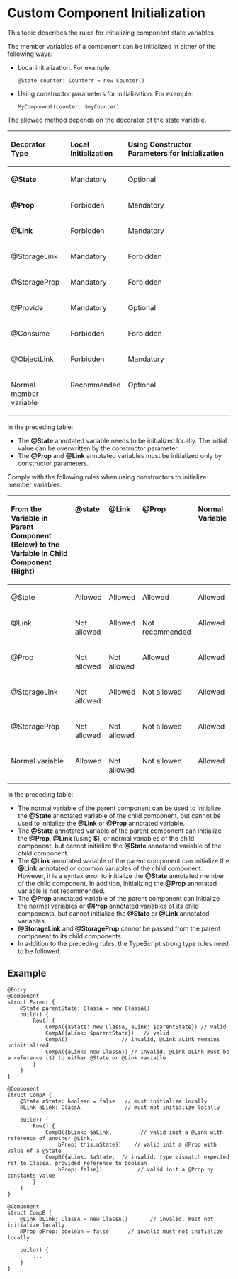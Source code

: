 # Custom Component Initialization<a name="EN-US_TOPIC_0000001110948904"></a>

This topic describes the rules for initializing component state variables.

The member variables of a component can be initialized in either of the following ways:

-   Local initialization. For example:

    ```
    @State counter: Counterr = new Counter()
    ```

-   Using constructor parameters for initialization. For example:

    ```
    MyComponent(counter: $myCounter)
    ```


The allowed method depends on the decorator of the state variable.

<a name="table1130mcpsimp"></a>
<table><thead align="left"><tr id="row1136mcpsimp"><th class="cellrowborder" valign="top" width="27%" id="mcps1.1.4.1.1"><p id="p1138mcpsimp"><a name="p1138mcpsimp"></a><a name="p1138mcpsimp"></a>Decorator Type</p>
</th>
<th class="cellrowborder" valign="top" width="20%" id="mcps1.1.4.1.2"><p id="p1140mcpsimp"><a name="p1140mcpsimp"></a><a name="p1140mcpsimp"></a>Local Initialization</p>
</th>
<th class="cellrowborder" valign="top" width="53%" id="mcps1.1.4.1.3"><p id="p1142mcpsimp"><a name="p1142mcpsimp"></a><a name="p1142mcpsimp"></a>Using Constructor Parameters for Initialization</p>
</th>
</tr>
</thead>
<tbody><tr id="row1143mcpsimp"><td class="cellrowborder" valign="top" width="27%" headers="mcps1.1.4.1.1 "><p id="p1145mcpsimp"><a name="p1145mcpsimp"></a><a name="p1145mcpsimp"></a><strong id="b4903637102910"><a name="b4903637102910"></a><a name="b4903637102910"></a>@State</strong></p>
</td>
<td class="cellrowborder" valign="top" width="20%" headers="mcps1.1.4.1.2 "><p id="p1147mcpsimp"><a name="p1147mcpsimp"></a><a name="p1147mcpsimp"></a>Mandatory</p>
</td>
<td class="cellrowborder" valign="top" width="53%" headers="mcps1.1.4.1.3 "><p id="p1149mcpsimp"><a name="p1149mcpsimp"></a><a name="p1149mcpsimp"></a>Optional</p>
</td>
</tr>
<tr id="row1150mcpsimp"><td class="cellrowborder" valign="top" width="27%" headers="mcps1.1.4.1.1 "><p id="p1152mcpsimp"><a name="p1152mcpsimp"></a><a name="p1152mcpsimp"></a><strong id="b1415103910295"><a name="b1415103910295"></a><a name="b1415103910295"></a>@Prop</strong></p>
</td>
<td class="cellrowborder" valign="top" width="20%" headers="mcps1.1.4.1.2 "><p id="p1154mcpsimp"><a name="p1154mcpsimp"></a><a name="p1154mcpsimp"></a>Forbidden</p>
</td>
<td class="cellrowborder" valign="top" width="53%" headers="mcps1.1.4.1.3 "><p id="p1156mcpsimp"><a name="p1156mcpsimp"></a><a name="p1156mcpsimp"></a>Mandatory</p>
</td>
</tr>
<tr id="row1157mcpsimp"><td class="cellrowborder" valign="top" width="27%" headers="mcps1.1.4.1.1 "><p id="p1159mcpsimp"><a name="p1159mcpsimp"></a><a name="p1159mcpsimp"></a><strong id="b49674212912"><a name="b49674212912"></a><a name="b49674212912"></a>@Link</strong></p>
</td>
<td class="cellrowborder" valign="top" width="20%" headers="mcps1.1.4.1.2 "><p id="p1161mcpsimp"><a name="p1161mcpsimp"></a><a name="p1161mcpsimp"></a>Forbidden</p>
</td>
<td class="cellrowborder" valign="top" width="53%" headers="mcps1.1.4.1.3 "><p id="p1163mcpsimp"><a name="p1163mcpsimp"></a><a name="p1163mcpsimp"></a>Mandatory</p>
</td>
</tr>
<tr id="row1368143713213"><td class="cellrowborder" valign="top" width="27%" headers="mcps1.1.4.1.1 "><p id="p668183713214"><a name="p668183713214"></a><a name="p668183713214"></a>@StorageLink</p>
</td>
<td class="cellrowborder" valign="top" width="20%" headers="mcps1.1.4.1.2 "><p id="p13685378329"><a name="p13685378329"></a><a name="p13685378329"></a>Mandatory</p>
</td>
<td class="cellrowborder" valign="top" width="53%" headers="mcps1.1.4.1.3 "><p id="p4681437173219"><a name="p4681437173219"></a><a name="p4681437173219"></a>Forbidden</p>
</td>
</tr>
<tr id="row147015402328"><td class="cellrowborder" valign="top" width="27%" headers="mcps1.1.4.1.1 "><p id="p8471134011327"><a name="p8471134011327"></a><a name="p8471134011327"></a>@StorageProp</p>
</td>
<td class="cellrowborder" valign="top" width="20%" headers="mcps1.1.4.1.2 "><p id="p164711040143213"><a name="p164711040143213"></a><a name="p164711040143213"></a>Mandatory</p>
</td>
<td class="cellrowborder" valign="top" width="53%" headers="mcps1.1.4.1.3 "><p id="p11471740133216"><a name="p11471740133216"></a><a name="p11471740133216"></a>Forbidden</p>
</td>
</tr>
<tr id="row134917432323"><td class="cellrowborder" valign="top" width="27%" headers="mcps1.1.4.1.1 "><p id="p8349843183215"><a name="p8349843183215"></a><a name="p8349843183215"></a>@Provide</p>
</td>
<td class="cellrowborder" valign="top" width="20%" headers="mcps1.1.4.1.2 "><p id="p4349114315324"><a name="p4349114315324"></a><a name="p4349114315324"></a>Mandatory</p>
</td>
<td class="cellrowborder" valign="top" width="53%" headers="mcps1.1.4.1.3 "><p id="p19349743143218"><a name="p19349743143218"></a><a name="p19349743143218"></a>Optional</p>
</td>
</tr>
<tr id="row121451446173219"><td class="cellrowborder" valign="top" width="27%" headers="mcps1.1.4.1.1 "><p id="p141451046113211"><a name="p141451046113211"></a><a name="p141451046113211"></a>@Consume</p>
</td>
<td class="cellrowborder" valign="top" width="20%" headers="mcps1.1.4.1.2 "><p id="p1514564683212"><a name="p1514564683212"></a><a name="p1514564683212"></a>Forbidden</p>
</td>
<td class="cellrowborder" valign="top" width="53%" headers="mcps1.1.4.1.3 "><p id="p1145346183214"><a name="p1145346183214"></a><a name="p1145346183214"></a>Forbidden</p>
</td>
</tr>
<tr id="row1489554183914"><td class="cellrowborder" valign="top" width="27%" headers="mcps1.1.4.1.1 "><p id="p1789513415395"><a name="p1789513415395"></a><a name="p1789513415395"></a>@ObjectLink</p>
</td>
<td class="cellrowborder" valign="top" width="20%" headers="mcps1.1.4.1.2 "><p id="p489594133916"><a name="p489594133916"></a><a name="p489594133916"></a>Forbidden</p>
</td>
<td class="cellrowborder" valign="top" width="53%" headers="mcps1.1.4.1.3 "><p id="p1389504123918"><a name="p1389504123918"></a><a name="p1389504123918"></a>Mandatory</p>
</td>
</tr>
<tr id="row1164mcpsimp"><td class="cellrowborder" valign="top" width="27%" headers="mcps1.1.4.1.1 "><p id="p1166mcpsimp"><a name="p1166mcpsimp"></a><a name="p1166mcpsimp"></a>Normal member variable</p>
</td>
<td class="cellrowborder" valign="top" width="20%" headers="mcps1.1.4.1.2 "><p id="p1168mcpsimp"><a name="p1168mcpsimp"></a><a name="p1168mcpsimp"></a>Recommended</p>
</td>
<td class="cellrowborder" valign="top" width="53%" headers="mcps1.1.4.1.3 "><p id="p1170mcpsimp"><a name="p1170mcpsimp"></a><a name="p1170mcpsimp"></a>Optional</p>
</td>
</tr>
</tbody>
</table>

In the preceding table:

-   The  **@State**  annotated variable needs to be initialized locally. The initial value can be overwritten by the constructor parameter.
-   The  **@Prop**  and  **@Link**  annotated variables must be initialized only by constructor parameters.

Comply with the following rules when using constructors to initialize member variables:

<a name="table1176mcpsimp"></a>
<table><thead align="left"><tr id="row1184mcpsimp"><th class="cellrowborder" valign="top" width="47.47474747474748%" id="mcps1.1.6.1.1"><p id="p1186mcpsimp"><a name="p1186mcpsimp"></a><a name="p1186mcpsimp"></a>From the Variable in Parent Component (Below) to the Variable in Child Component (Right)</p>
</th>
<th class="cellrowborder" valign="top" width="11.111111111111112%" id="mcps1.1.6.1.2"><p id="p1188mcpsimp"><a name="p1188mcpsimp"></a><a name="p1188mcpsimp"></a>@state</p>
</th>
<th class="cellrowborder" valign="top" width="12.121212121212123%" id="mcps1.1.6.1.3"><p id="p1190mcpsimp"><a name="p1190mcpsimp"></a><a name="p1190mcpsimp"></a>@Link</p>
</th>
<th class="cellrowborder" valign="top" width="12.121212121212123%" id="mcps1.1.6.1.4"><p id="p1192mcpsimp"><a name="p1192mcpsimp"></a><a name="p1192mcpsimp"></a>@Prop</p>
</th>
<th class="cellrowborder" valign="top" width="17.17171717171717%" id="mcps1.1.6.1.5"><p id="p1194mcpsimp"><a name="p1194mcpsimp"></a><a name="p1194mcpsimp"></a>Normal Variable</p>
</th>
</tr>
</thead>
<tbody><tr id="row1195mcpsimp"><td class="cellrowborder" valign="top" width="47.47474747474748%" headers="mcps1.1.6.1.1 "><p id="p1197mcpsimp"><a name="p1197mcpsimp"></a><a name="p1197mcpsimp"></a>@State</p>
</td>
<td class="cellrowborder" valign="top" width="11.111111111111112%" headers="mcps1.1.6.1.2 "><p id="p1199mcpsimp"><a name="p1199mcpsimp"></a><a name="p1199mcpsimp"></a>Allowed</p>
</td>
<td class="cellrowborder" valign="top" width="12.121212121212123%" headers="mcps1.1.6.1.3 "><p id="p1201mcpsimp"><a name="p1201mcpsimp"></a><a name="p1201mcpsimp"></a>Allowed</p>
</td>
<td class="cellrowborder" valign="top" width="12.121212121212123%" headers="mcps1.1.6.1.4 "><p id="p1203mcpsimp"><a name="p1203mcpsimp"></a><a name="p1203mcpsimp"></a>Allowed</p>
</td>
<td class="cellrowborder" valign="top" width="17.17171717171717%" headers="mcps1.1.6.1.5 "><p id="p1205mcpsimp"><a name="p1205mcpsimp"></a><a name="p1205mcpsimp"></a>Allowed</p>
</td>
</tr>
<tr id="row1206mcpsimp"><td class="cellrowborder" valign="top" width="47.47474747474748%" headers="mcps1.1.6.1.1 "><p id="p1208mcpsimp"><a name="p1208mcpsimp"></a><a name="p1208mcpsimp"></a>@Link</p>
</td>
<td class="cellrowborder" valign="top" width="11.111111111111112%" headers="mcps1.1.6.1.2 "><p id="p1210mcpsimp"><a name="p1210mcpsimp"></a><a name="p1210mcpsimp"></a>Not allowed</p>
</td>
<td class="cellrowborder" valign="top" width="12.121212121212123%" headers="mcps1.1.6.1.3 "><p id="p1212mcpsimp"><a name="p1212mcpsimp"></a><a name="p1212mcpsimp"></a>Allowed</p>
</td>
<td class="cellrowborder" valign="top" width="12.121212121212123%" headers="mcps1.1.6.1.4 "><p id="p1214mcpsimp"><a name="p1214mcpsimp"></a><a name="p1214mcpsimp"></a>Not recommended</p>
</td>
<td class="cellrowborder" valign="top" width="17.17171717171717%" headers="mcps1.1.6.1.5 "><p id="p1216mcpsimp"><a name="p1216mcpsimp"></a><a name="p1216mcpsimp"></a>Allowed</p>
</td>
</tr>
<tr id="row1217mcpsimp"><td class="cellrowborder" valign="top" width="47.47474747474748%" headers="mcps1.1.6.1.1 "><p id="p1219mcpsimp"><a name="p1219mcpsimp"></a><a name="p1219mcpsimp"></a>@Prop</p>
</td>
<td class="cellrowborder" valign="top" width="11.111111111111112%" headers="mcps1.1.6.1.2 "><p id="p1221mcpsimp"><a name="p1221mcpsimp"></a><a name="p1221mcpsimp"></a>Not allowed</p>
</td>
<td class="cellrowborder" valign="top" width="12.121212121212123%" headers="mcps1.1.6.1.3 "><p id="p1223mcpsimp"><a name="p1223mcpsimp"></a><a name="p1223mcpsimp"></a>Not allowed</p>
</td>
<td class="cellrowborder" valign="top" width="12.121212121212123%" headers="mcps1.1.6.1.4 "><p id="p1225mcpsimp"><a name="p1225mcpsimp"></a><a name="p1225mcpsimp"></a>Allowed</p>
</td>
<td class="cellrowborder" valign="top" width="17.17171717171717%" headers="mcps1.1.6.1.5 "><p id="p1227mcpsimp"><a name="p1227mcpsimp"></a><a name="p1227mcpsimp"></a>Allowed</p>
</td>
</tr>
<tr id="row240501152412"><td class="cellrowborder" valign="top" width="47.47474747474748%" headers="mcps1.1.6.1.1 "><p id="p54063122418"><a name="p54063122418"></a><a name="p54063122418"></a>@StorageLink</p>
</td>
<td class="cellrowborder" valign="top" width="11.111111111111112%" headers="mcps1.1.6.1.2 "><p id="p8406161132415"><a name="p8406161132415"></a><a name="p8406161132415"></a>Not allowed</p>
</td>
<td class="cellrowborder" valign="top" width="12.121212121212123%" headers="mcps1.1.6.1.3 "><p id="p440651122418"><a name="p440651122418"></a><a name="p440651122418"></a>Allowed</p>
</td>
<td class="cellrowborder" valign="top" width="12.121212121212123%" headers="mcps1.1.6.1.4 "><p id="p13406111162416"><a name="p13406111162416"></a><a name="p13406111162416"></a>Not allowed</p>
</td>
<td class="cellrowborder" valign="top" width="17.17171717171717%" headers="mcps1.1.6.1.5 "><p id="p124067118242"><a name="p124067118242"></a><a name="p124067118242"></a>Allowed</p>
</td>
</tr>
<tr id="row88861156245"><td class="cellrowborder" valign="top" width="47.47474747474748%" headers="mcps1.1.6.1.1 "><p id="p98861853246"><a name="p98861853246"></a><a name="p98861853246"></a>@StorageProp</p>
</td>
<td class="cellrowborder" valign="top" width="11.111111111111112%" headers="mcps1.1.6.1.2 "><p id="p588635122419"><a name="p588635122419"></a><a name="p588635122419"></a>Not allowed</p>
</td>
<td class="cellrowborder" valign="top" width="12.121212121212123%" headers="mcps1.1.6.1.3 "><p id="p18886353244"><a name="p18886353244"></a><a name="p18886353244"></a>Not allowed</p>
</td>
<td class="cellrowborder" valign="top" width="12.121212121212123%" headers="mcps1.1.6.1.4 "><p id="p15887557248"><a name="p15887557248"></a><a name="p15887557248"></a>Not allowed</p>
</td>
<td class="cellrowborder" valign="top" width="17.17171717171717%" headers="mcps1.1.6.1.5 "><p id="p5887185182418"><a name="p5887185182418"></a><a name="p5887185182418"></a>Allowed</p>
</td>
</tr>
<tr id="row1228mcpsimp"><td class="cellrowborder" valign="top" width="47.47474747474748%" headers="mcps1.1.6.1.1 "><p id="p1230mcpsimp"><a name="p1230mcpsimp"></a><a name="p1230mcpsimp"></a>Normal variable</p>
</td>
<td class="cellrowborder" valign="top" width="11.111111111111112%" headers="mcps1.1.6.1.2 "><p id="p1232mcpsimp"><a name="p1232mcpsimp"></a><a name="p1232mcpsimp"></a>Allowed</p>
</td>
<td class="cellrowborder" valign="top" width="12.121212121212123%" headers="mcps1.1.6.1.3 "><p id="p1234mcpsimp"><a name="p1234mcpsimp"></a><a name="p1234mcpsimp"></a>Not allowed</p>
</td>
<td class="cellrowborder" valign="top" width="12.121212121212123%" headers="mcps1.1.6.1.4 "><p id="p1236mcpsimp"><a name="p1236mcpsimp"></a><a name="p1236mcpsimp"></a>Not allowed</p>
</td>
<td class="cellrowborder" valign="top" width="17.17171717171717%" headers="mcps1.1.6.1.5 "><p id="p1238mcpsimp"><a name="p1238mcpsimp"></a><a name="p1238mcpsimp"></a>Allowed</p>
</td>
</tr>
</tbody>
</table>

In the preceding table:

-   The normal variable of the parent component can be used to initialize the  **@State**  annotated variable of the child component, but cannot be used to initialize the  **@Link**  or  **@Prop**  annotated variable.
-   The  **@State**  annotated variable of the parent component can initialize the  **@Prop**,  **@Link**  \(using  **$**\), or normal variables of the child component, but cannot initialize the  **@State**  annotated variable of the child component.
-   The  **@Link**  annotated variable of the parent component can initialize the  **@Link**  annotated or common variables of the child component. However, it is a syntax error to initialize the  **@State**  annotated member of the child component. In addition, initializing the  **@Prop**  annotated variable is not recommended.
-   The  **@Prop**  annotated variable of the parent component can initialize the normal variables or  **@Prop**  annotated variables of its child components, but cannot initialize the  **@State**  or  **@Link**  annotated variables.
-   **@StorageLink**  and  **@StorageProp**  cannot be passed from the parent component to its child components.
-   In addition to the preceding rules, the TypeScript strong type rules need to be followed.

## Example<a name="section1184926392"></a>

```
@Entry
@Component
struct Parent {
    @State parentState: ClassA = new ClassA()
    build() {
        Row() {
            CompA({aState: new ClassA, aLink: $parentState}) // valid
            CompA({aLink: $parentState})   // valid
            CompA()                 // invalid, @Link aLink remains uninitialized
            CompA({aLink: new ClassA}) // invalid, @Link aLink must be a reference ($) to either @State or @Link variable
        }
    }
}

@Component
struct CompA {
    @State aState: boolean = false   // must initialize locally
    @Link aLink: ClassA              // must not initialize locally

    build() {
        Row() {
            CompB({bLink: $aLink,         // valid init a @Link with reference of another @Link,
                bProp: this.aState})    // valid init a @Prop with value of a @State
            CompB({aLink: $aState,  // invalid: type mismatch expected ref to ClassA, provided reference to boolean
                bProp: false})           // valid init a @Prop by constants value
        }
    }
}

@Component
struct CompB {
    @Link bLink: ClassA = new ClassA()       // invalid, must not initialize locally
    @Prop bProp: boolean = false      // invalid must not initialize locally

    build() {
        ...
    }
}
```

